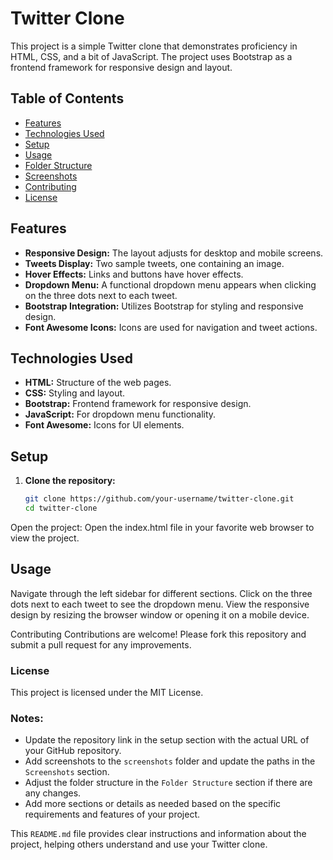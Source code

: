 # Twitter Clone

This project is a simple Twitter clone that demonstrates proficiency in HTML, CSS, and a bit of JavaScript. The project uses Bootstrap as a frontend framework for responsive design and layout.

## Table of Contents

- [Features](#features)
- [Technologies Used](#technologies-used)
- [Setup](#setup)
- [Usage](#usage)
- [Folder Structure](#folder-structure)
- [Screenshots](#screenshots)
- [Contributing](#contributing)
- [License](#license)

## Features

- **Responsive Design:** The layout adjusts for desktop and mobile screens.
- **Tweets Display:** Two sample tweets, one containing an image.
- **Hover Effects:** Links and buttons have hover effects.
- **Dropdown Menu:** A functional dropdown menu appears when clicking on the three dots next to each tweet.
- **Bootstrap Integration:** Utilizes Bootstrap for styling and responsive design.
- **Font Awesome Icons:** Icons are used for navigation and tweet actions.

## Technologies Used

- **HTML:** Structure of the web pages.
- **CSS:** Styling and layout.
- **Bootstrap:** Frontend framework for responsive design.
- **JavaScript:** For dropdown menu functionality.
- **Font Awesome:** Icons for UI elements.

## Setup

1. **Clone the repository:**
   ```bash
   git clone https://github.com/your-username/twitter-clone.git
   cd twitter-clone

 Open the project:
Open the index.html file in your favorite web browser to view the project.

## Usage

Navigate through the left sidebar for different sections.
Click on the three dots next to each tweet to see the dropdown menu.
View the responsive design by resizing the browser window or opening it on a mobile device.



Contributing
Contributions are welcome! Please fork this repository and submit a pull request for any improvements.

### License
This project is licensed under the MIT License.



### Notes:

- Update the repository link in the setup section with the actual URL of your GitHub repository.
- Add screenshots to the `screenshots` folder and update the paths in the `Screenshots` section.
- Adjust the folder structure in the `Folder Structure` section if there are any changes.
- Add more sections or details as needed based on the specific requirements and features of your project.

This `README.md` file provides clear instructions and information about the project, helping others understand and use your Twitter clone.


